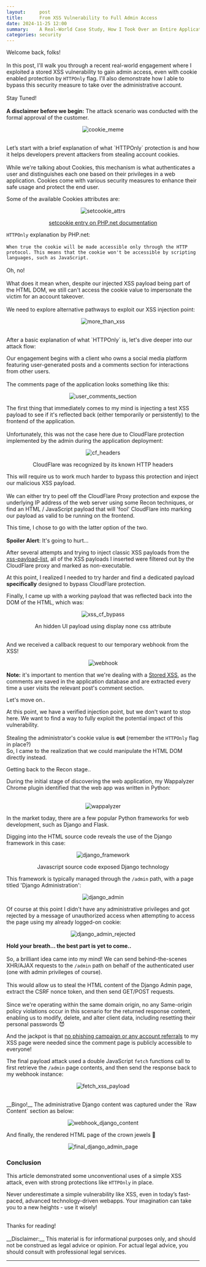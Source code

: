 ```yaml
---
layout:     post
title:      From XSS Vulnerability to Full Admin Access
date: 2024-11-25 12:00
summary:    A Real-World Case Study, How I Took Over an Entire Application Using a Classic XSS Vulnerability.
categories: security
---
```


Welcome back, folks!
<br /><br />
In this post, I'll walk you through a recent real-world engagement where I exploited a stored XSS vulnerability to gain admin access, even with cookie enabled 
protection by `HTTPOnly` flag. I'll also demonstrate how I able to bypass this security measure to take over the administrative account.
<br /><br />
Stay Tuned!
<br /><br />
__A disclaimer before we begin:__ The attack scenario was conducted with the formal approval of the customer.

<p align="center">
  <img src="{{ site.url }}/images/cookie_meme.jfif" alt="cookie_meme" />
</p>
<br />
Let’s start with a brief explanation of what `HTTPOnly` protection is and how it helps developers prevent attackers from stealing account cookies.
<br /><br />
While we're talking about Cookies, this mechanism is what authenticates a user and distinguishes each one based on their privileges in a web application. Cookies come with various security measures to enhance their safe usage and protect the end user.

Some of the available Cookies attributes are:

<p align="center">
  <img src="{{ site.url }}/images/setcookie_attrs.png" alt="setcookie_attrs" />
</p>
<p align="center"><a href="https://www.php.net/manual/en/function.setcookie.php">setcookie entry on PHP.net documentation</a></p>

`HTTPOnly` explanation by PHP.net:
<br /><br />
`When true the cookie will be made accessible only through the HTTP protocol. This means that the cookie won't be accessible by scripting languages, such as JavaScript.`
<br /><br />
Oh, no!
<br /><br />
What does it mean when, despite our injected XSS payload being part of the HTML DOM, we still can't access the cookie value to impersonate the victim for an account takeover.
<br /><br />
We need to explore alternative pathways to exploit our XSS injection point:

<p align="center">
  <img src="{{ site.url }}/images/more_than_xss.jpg" alt="more_than_xss" />
</p>
<br />
After a basic explanation of what `HTTPOnly` is, let's dive deeper into our attack flow:

Our engagement begins with a client who owns a social media platform featuring user-generated posts and a comments section for interactions from other users.
<br /><br />
The comments page of the application looks something like this:

<p align="center">
  <img src="{{ site.url }}/images/user_comments_section.png" alt="user_comments_section" />
</p>

The first thing that immediately comes to my mind is injecting a test XSS payload to see if it's reflected back (either temporarily or persistently) to the frontend of the application.
<br /><br />
Unfortunately, this was not the case here due to CloudFlare protection implemented by the admin during the application deployment:

<p align="center">
  <img src="{{ site.url }}/images/cf_headers.PNG" alt="cf_headers" />
</p>
<p align="center">CloudFlare was recognized by its known HTTP headers</p>

This will require us to work much harder to bypass this protection and inject our malicious XSS payload.
<br /><br />
We can either try to peel off the CloudFlare Proxy protection and expose the underlying IP address of the web server using some Recon techniques, or find an HTML / JavaScript payload that will 'fool' CloudFlare into marking our payload as valid to be running on the frontend.

This time, I chose to go with the latter option of the two.
<br /><br />
__Spoiler Alert__: It's going to hurt...

After several attempts and trying to inject classic XSS payloads from the <a href="https://github.com/Proviesec/xss-payload-list">xss-payload-list</a>, all of the XSS payloads I inserted were filtered out by the CloudFlare proxy and marked as non-executable.

At this point, I realized I needed to try harder and find a dedicated payload __specifically__ designed to bypass CloudFlare protection.

Finally, I came up with a working payload that was reflected back into the DOM of the HTML, which was:

<p align="center">
  <img src="{{ site.url }}/images/xss_cf_bypass.PNG" alt="xss_cf_bypass" />
</p>
<p align="center">An hidden UI payload using display none css attribute</p>
<br />
And we received a callback request to our temporary webhook from the XSS!

<p align="center">
  <img src="{{ site.url }}/images/webhook.png" alt="webhook" />
</p>

__Note:__ it's important to mention that we're dealing with a <ins>Stored XSS</ins>, as the comments are saved in the application database and are extracted every time a user visits the relevant post's comment section.

Let's move on..

At this point, we have a verified injection point, but we don't want to stop here. We want to find a way to fully exploit the potential impact of this vulnerability.
<br /><br />
Stealing the administrator's cookie value is __out__ (remember the `HTTPOnly` flag in place?)
<br />
So, I came to the realization that we could manipulate the HTML DOM directly instead.

Getting back to the Recon stage..

During the initial stage of discovering the web application, my Wappalyzer Chrome plugin identified that the web app was written in Python:
<br /><br />
<p align="center">
  <img src="{{ site.url }}/images/wappalyzer.PNG" alt="wappalyzer" />
</p>

In the market today, there are a few popular Python frameworks for web development, such as Django and Flask.

Digging into the HTML source code reveals the use of the Django framework in this case:

<p align="center">
  <img src="{{ site.url }}/images/django_framework.png" alt="django_framework" />
</p>
<p align="center">Javascript source code exposed Django technology</p>

This framework is typically managed through the `/admin` path, with a page titled 'Django Administration':

<p align="center">
  <img src="{{ site.url }}/images/django_admin.png" alt="django_admin" />
</p>

Of course at this point I didn't have any administrative privileges and got rejected by a message of unauthorized access when attempting to access the page using my already logged-on cookie:

<p align="center">
  <img src="{{ site.url }}/images/django_admin_rejected.png" alt="django_admin_rejected" />
</p>

__Hold your breath... the best part is yet to come..__
<br /><br />
So, a brilliant idea came into my mind! We can send behind-the-scenes XHR/AJAX requests to the `/admin` path on behalf of the authenticated user (one with admin privileges of course).
<br /><br />
This would allow us to steal the HTML content of the Django Admin page, extract the CSRF nonce token, and then send GET/POST requests.
<br /><br />
Since we're operating within the same domain origin, no any Same-origin policy violations occur in this scenario for the returned response content, enabling us to modify, delete, and alter client data, including resetting their personal passwords 😈

And the jackpot is that <ins>no phishing campaign or any account referrals</ins> to my XSS page were needed since the comment page is publicly accessible to everyone!

The final payload attack used a double JavaScript `fetch` functions call to first retrieve the `/admin` page contents, and then send the response back to my webhook instance:

<p align="center">
  <img src="{{ site.url }}/images/fetch_xss_payload.jfif" alt="fetch_xss_payload" />
</p>
<br />
__Bingo!__ The administrative Django content was captured under the `Raw Content` section as below:

<p align="center">
  <img src="{{ site.url }}/images/webhook_django_content.png" alt="webhook_django_content" />
</p>

And finally, the rendered HTML page of the crown jewels 🥳

<p align="center">
  <img src="{{ site.url }}/images/final_django_admin_page.png" alt="final_django_admin_page" />
</p>

### Conclusion

This article demonstrated some unconventional uses of a simple XSS attack, even with strong protections like `HTTPOnly` in place.

Never underestimate a simple vulnerability like XSS, even in today’s fast-paced, advanced technology-driven webapps. Your imagination can take you to a new heights - use it wisely!

<br />
Thanks for reading!
<br /><br />
__Disclaimer:__ This material is for informational purposes only, and should not be construed as legal advice or opinion. For actual legal advice, you should consult with professional legal services.

---

[^1]: [PlantUML Online Editor](https://www.plantuml.com/)
[^2]: [Online PHP Unserializer](https://www.unserialize.com/)
